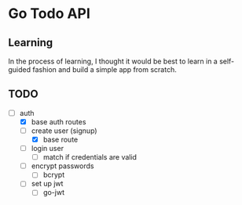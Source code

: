 # Go Todo API

## Learning

In the process of learning, I thought it would be best to learn in a self-guided fashion and build a simple app from scratch.

## TODO

- [ ] auth
  - [x] base auth routes
  - [ ] create user (signup)
    - [x] base route
  - [ ] login user
    - [ ] match if credentials are valid
  - [ ] encrypt passwords
    - [ ] bcrypt
  - [ ] set up jwt
    - [ ] go-jwt
